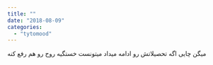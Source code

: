 ```yaml
---
title: ""
date: "2018-08-09"
categories: 
  - "tytomood"
---
```


میگن چایی اگه تحصیلاتش رو ادامه میداد میتونست خستگیه روح رو هم رفع کنه
